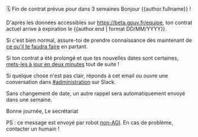 🗓 Fin de contrat prévue pour dans 3 semaines
Bonjour {{author.fullname}} !

D'après les données accessibles sur https://beta.gouv.fr/equipe, ton contrat actuel arrive à expiration le {{author.end | format DD/MM/YYYY}}.


Si c'est bien normal, assure-toi de prendre connaissance dès maintenant de [ce qu'il te faudra faire](https://github.com/sgmap/beta.gouv.fr/wiki/Au-revoir) en partant.

Si ton contrat a été prolongé et que tes nouvelles dates sont certaines, [mets-les à jour en deux minutes](https://github.com/sgmap/beta.gouv.fr/edit/master/_author/{{author.id}}.md) tout de suite !

Si quelque chose n'est pas clair, réponds à cet email ou ouvre une conversation dans [#administration](https://startups-detat.slack.com/archives/incubateur-secretaria) sur Slack.

Sans changement de date, un autre rappel sera automatiquement envoyé dans une semaine.

Bonne journée,
Le secrétariat

PS : ce message est envoyé par robot [non-AGI](https://en.wikipedia.org/wiki/Artificial_general_intelligence). En cas de problème, contacter un humain !
